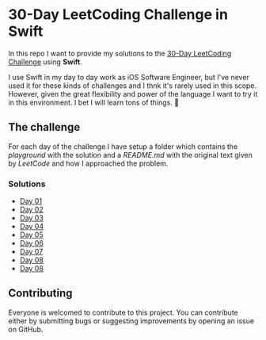 # 30-Day LeetCoding Challenge in **Swift**

In this repo I want to provide my solutions to the [30-Day LeetCoding Challenge](https://leetcode.com/discuss/general-discussion/551411/30-Day-LeetCoding-Challenge) using **Swift**.

I use Swift in my day to day work as iOS Software Engineer, but I've never used it for these kinds of challenges and I thnk it's rarely used in this scope. However, given the great flexibility and power of the language I want to try it in this environment. 
I bet I will learn tons of things. 💪

## The challenge

For each day of the challenge I have setup a folder which contains the *playground* with the solution and a *README.md* with the original text given by *LeetCode* and how I approached the problem.

### Solutions
- [Day 01](https://github.com/MarcoCadei/30-day-leetcode-challenge-swift/tree/master/day01)
- [Day 02](https://github.com/MarcoCadei/30-day-leetcode-challenge-swift/tree/master/day02)
- [Day 03](https://github.com/MarcoCadei/30-day-leetcode-challenge-swift/tree/master/day03)
- [Day 04](https://github.com/MarcoCadei/30-day-leetcode-challenge-swift/tree/master/day04)
- [Day 05](https://github.com/MarcoCadei/30-day-leetcode-challenge-swift/tree/master/day05)
- [Day 06](https://github.com/MarcoCadei/30-day-leetcode-challenge-swift/tree/master/day06)
- [Day 07](https://github.com/MarcoCadei/30-day-leetcode-challenge-swift/tree/master/day07)
- [Day 08](https://github.com/MarcoCadei/30-day-leetcode-challenge-swift/tree/master/day08)
- [Day 08](https://github.com/MarcoCadei/30-day-leetcode-challenge-swift/tree/master/day09)

## Contributing

Everyone is welcomed to contribute to this project. 
You can contribute either by submitting bugs or suggesting improvements by opening an issue on GitHub.
